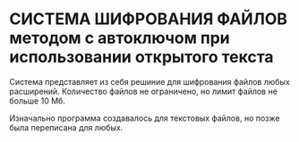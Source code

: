 # СИСТЕМА ШИФРОВАНИЯ ФАЙЛОВ методом с автоключом при использовании открытого текста

Система представляет из себя решиние для шифрования файлов любых расширений. Количество файлов не ограничено, но лимит файлов не больше 10 Мб.

Изначально программа создавалось для текстовых файлов, но позже была переписана для любых.